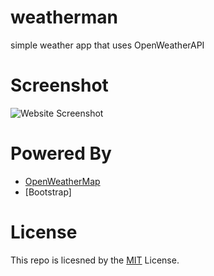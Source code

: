 # weatherman
simple weather app that uses OpenWeatherAPI

# Screenshot
![Website Screenshot](http://url/to/img.png)


# Powered By
- [OpenWeatherMap](https://openweathermap.org/)
- [Bootstrap]

# License
This repo is licesned by the [MIT](LICENSE) License.
